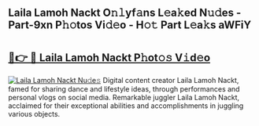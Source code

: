 ## Laila Lamoh Nackt O𝚗𝚕yf𝚊ns L𝚎a𝚔ed N𝚞𝚍es - Part-9xn P𝚑𝚘tos Vi𝚍𝚎o - H𝚘𝚝 Part L𝚎a𝚔s aWFiY

# <h2><a href="http://kfefkkn.oniu.top/?m=Laila+Lamoh+Nackt">🔗👉 🔴 Laila Lamoh Nackt P𝚑ot𝚘𝚜 V𝚒d𝚎o</a></h2>

[![Laila Lamoh Nackt Nu𝚍e𝚜](https://i.imgur.com/0qMVB7G.gif)](http://kfefkkn.oniu.top/?m=Laila+Lamoh+Nackt)
Digital content creator Laila Lamoh Nackt, famed for sharing dance and lifestyle ideas, through performances and personal vlogs on social media. Remarkable juggler Laila Lamoh Nackt, acclaimed for their exceptional abilities and accomplishments in juggling various objects.  
